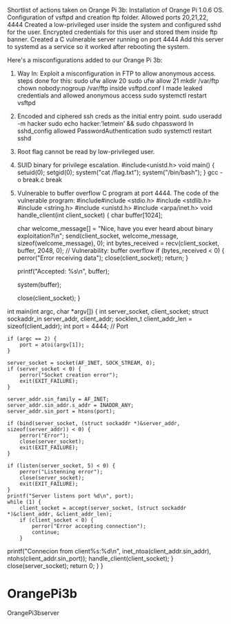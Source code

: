 Shortlist of actions taken on Orange Pi 3b:
Installation of Orange Pi 1.0.6 OS.
Configuration of vsftpd and creation ftp folder.
Allowed ports 20,21,22, 4444
Created a low-privileged user inside the system and configured sshd for the user.
Encrypted credentials for this user and stored them inside ftp banner.
Created a C vulnerable server running on port 4444
Add this server to systemd as a service so it worked after rebooting the system.

Here's a misconfigurations added to our Orange Pi 3b:
1.  Way In: Exploit a misconfiguration in FTP to allow anonymous access.
steps done for this:
sudo ufw allow 20
sudo ufw allow 21
mkdir /var/ftp
chown nobody:nogroup /var/ftp
inside vsftpd.conf I made leaked credentials and allowed anonymous access
sudo systemctl restart vsftpd
2. Encoded and ciphered ssh creds as the initial entry point.
sudo useradd -m hacker
sudo echo hacker:’letmein’ && sudo chpassword
In sshd_config allowed PasswordAuthentication
sudo systemctl restart sshd
3. Root flag cannot be read by low-privileged user.
4. SUID binary for privilege escalation.
#include<unistd.h>
void main()
{    setuid(0);
     setgid(0);
     system("cat /flag.txt");
     system("/bin/bash");
}
gcc -o break.c break

5. Vulnerable to buffer overflow C program at port 4444.
The code of the vulnerable program:
#include#include <stdio.h>
#include <stdlib.h>
#include <string.h>
#include <unistd.h>
#include <arpa/inet.h>
void handle_client(int client_socket) {
    char buffer[1024];

    char welcome_message[] = "Nice, have you ever heard about binary exploitation?\n";
    send(client_socket, welcome_message, sizeof(welcome_message), 0);
    int bytes_received = recv(client_socket, buffer, 2048, 0); // Vulnerability: buffer overflow
    if (bytes_received < 0) {
        perror("Error receiving data");
        close(client_socket);
        return;
    }
 
    printf("Accepted: %s\n", buffer);

    system(buffer);
 
    close(client_socket);
}
 
int main(int argc, char *argv[]) {
    int server_socket, client_socket;
    struct sockaddr_in server_addr, client_addr;
    socklen_t client_addr_len = sizeof(client_addr);
    int port = 4444; // Port
 
    if (argc == 2) {
        port = atoi(argv[1]);
    }
 
    server_socket = socket(AF_INET, SOCK_STREAM, 0);
    if (server_socket < 0) {
        perror("Socket creation error");
        exit(EXIT_FAILURE);
    }
 
    server_addr.sin_family = AF_INET;
    server_addr.sin_addr.s_addr = INADDR_ANY;
    server_addr.sin_port = htons(port);
 
    if (bind(server_socket, (struct sockaddr *)&server_addr, sizeof(server_addr)) < 0) {
        perror("Error");
        close(server_socket);
        exit(EXIT_FAILURE);
    }
 
    if (listen(server_socket, 5) < 0) {
        perror("Listenning error");
        close(server_socket);
        exit(EXIT_FAILURE);
    }
    printf("Server listens port %d\n", port);
    while (1) {
        client_socket = accept(server_socket, (struct sockaddr *)&client_addr, &client_addr_len);
        if (client_socket < 0) {
            perror("Error accepting connection");
            continue;
        }
  printf("Connecion from client%s:%d\n", inet_ntoa(client_addr.sin_addr), ntohs(client_addr.sin_port));
        handle_client(client_socket);
    }
    close(server_socket);
    return 0;
}
}
# OrangePi3b
OrangePi3bserver
